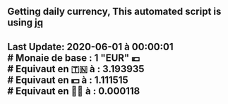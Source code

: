 ## Getting daily currency, This automated script is using [jq](https://stedolan.github.io/jq/)
## Last Update:  2020-06-01 à 00:00:01 </br># Monaie de base : 1 "EUR" 💶 </br> # Equivaut en 🇹🇳 à :  3.193935 </br> # Equivaut en 💵 à : 1.111515</br> # Equivaut en 🐱‍💻 à :  0.000118
